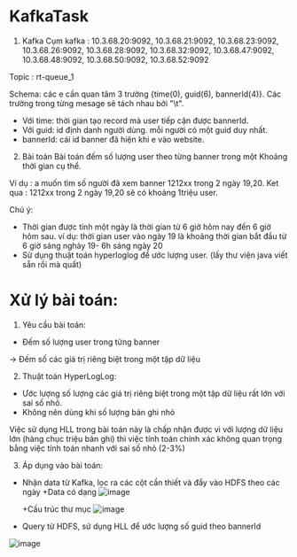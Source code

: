 # KafkaTask
1. Kafka
   Cụm kafka : 10.3.68.20:9092, 10.3.68.21:9092, 10.3.68.23:9092, 10.3.68.26:9092, 10.3.68.28:9092, 10.3.68.32:9092, 10.3.68.47:9092, 10.3.68.48:9092, 10.3.68.50:9092, 10.3.68.52:9092

Topic : rt-queue_1

Schema: các e cần quan tâm 3 trường {time(0), guid(6), bannerId(4)}. Các trường trong từng mesage sẽ tách nhau bởi "\t".

*   Với time: thời gian tạo record mà user tiếp cận được bannerId.
*   Với guid: id  định danh người dùng. mỗi người có một guid duy nhất.
*   bannerId: cái id banner đã hiện khi e vào website.
2. Bài toán
   Bài toán đếm số lượng user theo từng banner trong một Khoảng thời gian cụ thể.

Ví dụ : a muốn tìm số người đã xem banner 1212xx trong 2 ngày 19,20.
Ket qua : 1212xx trong 2 ngày 19,20 sẽ có khoảng 1triệu user.

Chú ý:
* Thời gian được tính một ngày là thời gian từ 6 giờ hôm nay đến 6 giờ hôm sau. ví dụ: thời gian user vào ngày 19 là khoảng thời gian bắt đầu từ 6 giờ sáng nghày 19- 6h sáng ngày 20
* Sừ dụng thuật toán hyperloglog để ước lượng user. (lấy thư viện java viết sẵn rồi mà quất)

# Xử lý bài toán:
1. Yêu cầu bài toán:
- Đếm số lượng user trong từng banner 

-> Đếm số các giá trị riêng biệt trong một tập dữ liệu

2. Thuật toán HyperLogLog:
- Ước lượng số lượng các giá trị riêng biệt trong một tập dữ liệu rất lớn với sai số nhỏ.
- Không nên dùng khi số lượng bản ghi nhỏ

Việc sử dụng HLL trong bài toán này là chấp nhận được vì với lượng dữ liệu lớn (hàng chục triệu bản ghi)
thì việc tính toán chính xác không quan trọng bằng việc tính toán nhanh với sai số nhỏ (2-3%)

3. Áp dụng vào bài toán:
- Nhận data từ Kafka, lọc ra các cột cần thiết và đẩy vào HDFS theo các ngày
   +Data có dạng
   ![image](https://user-images.githubusercontent.com/73151391/171086614-dbf94c6f-1feb-43bc-b184-0b7224f17fe1.png)
   
   +Cấu trúc thư mục 
   ![image](https://user-images.githubusercontent.com/73151391/171086103-06c23d79-1ed6-48b8-a0f3-4bef9ec8fed1.png)

- Query từ HDFS, sử dụng HLL để ước lượng số guid theo bannerId

![image](https://user-images.githubusercontent.com/73151391/171086770-ed7380e2-bbf5-46e5-91fb-84370bab2dc5.png)


